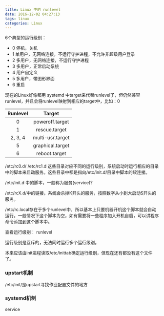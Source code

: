 ```yaml
---
title: Linux 中的 runlevel
date: 2016-12-02 04:27:13
tags: linux
categories: Linux 
---
```


6个典型的运行级别：

- 0 停机，关机
- 1 单用户，无网络连接，不运行守护进程，不允许非超级用户登录
- 2 多用户，无网络连接，不运行守护进程
- 3 多用户，正常启动系统
- 4 用户自定义
- 5 多用户，带图形界面
- 6 重启<!--more-->



现在的Linux好像都用 systemd 中target来代替runlevel了，但仍然兼容runlevel，并且会将runlevel映射到相应的target中，比如：0        

| Runlevel |      Target      |
| :------: | :--------------: |
|    0     | poweroff.target  |
|    1     |  rescue.target   |
| 2, 3, 4  | multi-usr.target |
|    5     | graphical.target |
|    6     |  reboot.target   |


/etc/rc0.d/ /etc/rc1.d 这些目录对应不同的运行级别，系统启动时运行相应的目录中的脚本来启动服务。这些目录中都是指向/etc/init.d/目录中脚本的软连接。

/etc/init.d 中的脚本，一般称为服务(service)?

/etc/rcX.d/中的链接，系统会杀掉K开头的服务，按照数字从小到大启动S开头的服务。

/etc/rc.local存在于多个runlevel中，所以基本上只要机器开机这个脚本就会自动运行。一般情况下这个脚本为空，如有需要将一些程序加入开机自启，可以讲程序命令添加到这个脚本中。

查看运行级别： runlevel

运行级别是互斥的，无法同时运行多个运行级别。

本来应该由init进程读取/etc/inittab确定运行级别，但现在还有都没有这个文件了。

### upstart机制

/etc/init/是upstart寻找作业配置文件的地方

### systemd机制

service <script> COMMAND [options] 实际上是运行一个sysvinit程序或者upstart作业，比如service nginx start实际执行的命令是 /etc/init.d/nginx start，start命令实际是由nginx这个脚本来做的。



### 参考链接

1. http://www.ruanyifeng.com/blog/2016/03/systemd-tutorial-commands.html


2. http://www.ruanyifeng.com/blog/2013/08/linux_boot_process.html